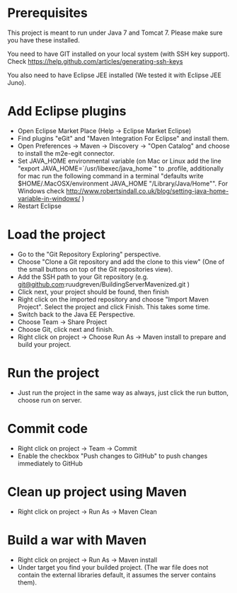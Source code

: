 # Prerequisites 
This project is meant to run under Java 7 and Tomcat 7. Please make sure you have these installed.

You need to have GIT installed on your local system (with SSH key support). Check https://help.github.com/articles/generating-ssh-keys

You also need to have Eclipse JEE installed (We tested it with Eclipse JEE Juno).


# Add Eclipse plugins
- Open Eclipse Market Place (Help -> Eclipse Market Eclipse)
- Find plugins "eGit" and "Maven Integration For Eclipse" and install them.
- Open Preferences -> Maven -> Discovery -> "Open Catalog" and choose to install the m2e-egit connector.
- Set JAVA_HOME environmental variable (on Mac or Linux add the line "export JAVA_HOME=\`/usr/libexec/java_home\`" to .profile, additionally for mac run the following command in a terminal "defaults write $HOME/.MacOSX/environment JAVA_HOME "/Library/Java/Home"". For Windows check http://www.robertsindall.co.uk/blog/setting-java-home-variable-in-windows/ )
- Restart Eclipse


# Load the project
- Go to the "Git Repository Exploring" perspective.
- Choose "Clone a Git repository and add the clone to this view" (One of the small buttons on top of the Git repositories view).
- Add the SSH path to your Git repository (e.g. git@github.com:ruudgreven/BuildingServerMavenized.git )
- Click next, your project should be found, then finish
- Right click on the imported repository and choose "Import Maven Project". Select the project and click Finish. This takes some time.
- Switch back to the Java EE Perspective.
- Choose Team -> Share Project
- Choose Git, click next and finish.
- Right click on project -> Choose Run As -> Maven install to prepare and build your project.

# Run the project
- Just run the project in the same way as always, just click the run button, choose run on server.

# Commit code
- Right click on project -> Team -> Commit
- Enable the checkbox "Push changes to GitHub" to push changes immediately to GitHub

# Clean up project using Maven
- Right click on project -> Run As -> Maven Clean

# Build a war with Maven
- Right click on project -> Run As -> Maven install
- Under target you find your builded project. (The war file does not contain the external libraries default, it assumes the server contains them).

